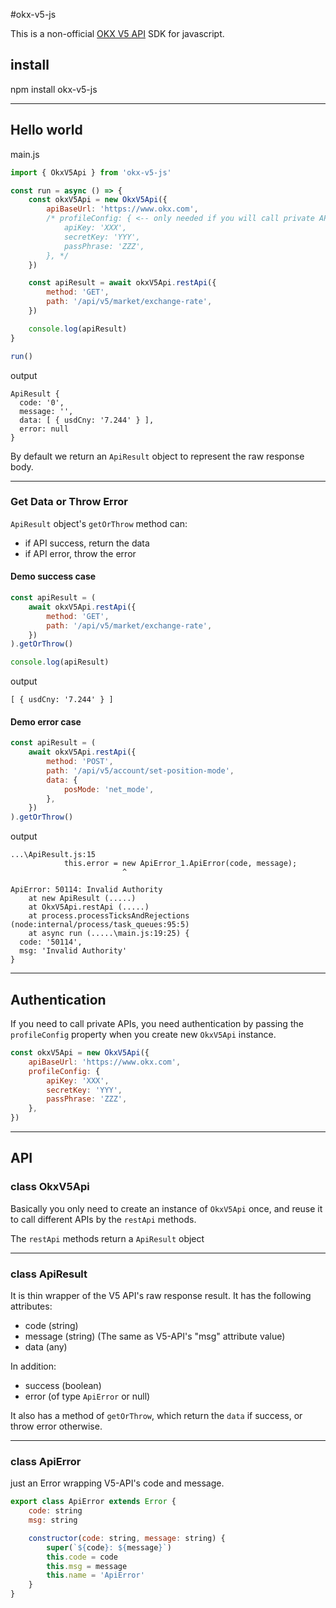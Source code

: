 #okx-v5-js

This is a non-official [OKX V5 API](https://www.okx.com/docs-v5/) SDK for javascript.

## install

npm install okx-v5-js

------------

## Hello world

main.js

```javascript
import { OkxV5Api } from 'okx-v5-js'

const run = async () => {
    const okxV5Api = new OkxV5Api({
        apiBaseUrl: 'https://www.okx.com',
        /* profileConfig: { <-- only needed if you will call private APIs
            apiKey: 'XXX',
            secretKey: 'YYY',
            passPhrase: 'ZZZ',
        }, */
    })

    const apiResult = await okxV5Api.restApi({
        method: 'GET',
        path: '/api/v5/market/exchange-rate',
    })

    console.log(apiResult)
}

run()
```

output
```
ApiResult {
  code: '0',
  message: '',
  data: [ { usdCny: '7.244' } ],
  error: null
}
```

By default we return an `ApiResult` object to represent the raw response body.

------------

### Get Data or Throw Error

`ApiResult` object's `getOrThrow` method can:
- if API success, return the data
- if API error, throw the error

#### Demo success case
```javascript
const apiResult = (
    await okxV5Api.restApi({
        method: 'GET',
        path: '/api/v5/market/exchange-rate',
    })
).getOrThrow()

console.log(apiResult)
```

output
```
[ { usdCny: '7.244' } ]
```

#### Demo error case
```javascript
const apiResult = (
    await okxV5Api.restApi({
        method: 'POST',
        path: '/api/v5/account/set-position-mode',
        data: {
            posMode: 'net_mode',
        },
    })
).getOrThrow()
```

output
```
...\ApiResult.js:15
            this.error = new ApiError_1.ApiError(code, message);
                         ^

ApiError: 50114: Invalid Authority
    at new ApiResult (.....)
    at OkxV5Api.restApi (.....)
    at process.processTicksAndRejections (node:internal/process/task_queues:95:5)
    at async run (.....\main.js:19:25) {
  code: '50114',
  msg: 'Invalid Authority'
}
```

------------

## Authentication

If you need to call private APIs, you need authentication by passing the `profileConfig` property when you create new `OkxV5Api` instance.

```javascript
const okxV5Api = new OkxV5Api({
    apiBaseUrl: 'https://www.okx.com',
    profileConfig: {
        apiKey: 'XXX',
        secretKey: 'YYY',
        passPhrase: 'ZZZ',
    },
})
```

------------

## API

### class OkxV5Api

Basically you only need to create an instance of `OkxV5Api` once, and reuse it to call different APIs by the `restApi` methods.

The `restApi` methods return a `ApiResult` object

-----

### class ApiResult

It is thin wrapper of the V5 API's raw response result. It has the following attributes:

- code (string)
- message (string) (The same as V5-API's "msg" attribute value)
- data (any)

In addition:
- success (boolean)
- error (of type `ApiError` or null)

It also has a method of `getOrThrow`, which return the `data` if success, or throw error otherwise.

-----

### class ApiError

just an Error wrapping V5-API's code and message.

```javascript
export class ApiError extends Error {
    code: string
    msg: string

    constructor(code: string, message: string) {
        super(`${code}: ${message}`)
        this.code = code
        this.msg = message
        this.name = 'ApiError'
    }
}
```